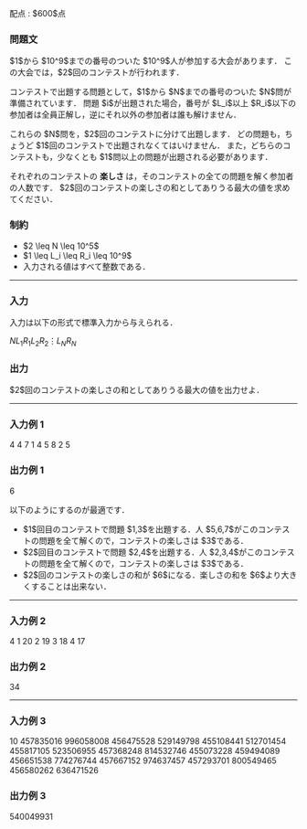 
<div>

<span>

<span>

<p>
配点 : $600$点
</p>

<div>

<section>

### **問題文**

<p>
$1$から $10^9$までの番号のついた $10^9$人が参加する大会があります．
この大会では，$2$回のコンテストが行われます．
</p>

<p>
コンテストで出題する問題として，$1$から $N$までの番号のついた $N$問が準備されています．
問題 $i$が出題された場合，番号が $L_i$以上 $R_i$以下の参加者は全員正解し，逆にそれ以外の参加者は誰も解けません．
</p>

<p>
これらの $N$問を，$2$回のコンテストに分けて出題します．
どの問題も，ちょうど $1$回のコンテストで出題されなくてはいけません．
また，どちらのコンテストも，少なくとも $1$問以上の問題が出題される必要があります．
</p>

<p>
それぞれのコンテストの
<strong>
楽しさ
</strong>
は，そのコンテストの全ての問題を解く参加者の人数です．
$2$回のコンテストの楽しさの和としてありうる最大の値を求めてください．
</p>

</section>

</div>

<div>

<section>

### **制約**

<ul>

<li>
$2 \leq N \leq 10^5$
</li>

<li>
$1 \leq L_i \leq R_i \leq 10^9$
</li>

<li>
入力される値はすべて整数である．
</li>

</ul>

</section>

</div>

---

<div>

<div>

<section>

### **入力**

<p>
入力は以下の形式で標準入力から与えられる．
</p>

<div>

$N$$L_1$$R_1$$L_2$$R_2$$\vdots$$L_N$$R_N$
</div>

</section>

</div>

<div>

<section>

### **出力**

<p>
$2$回のコンテストの楽しさの和としてありうる最大の値を出力せよ．
</p>

</section>

</div>

</div>

---

<div>

<section>

### **入力例 1**

<div>

4
4 7
1 4
5 8
2 5

</div>

</section>

</div>

<div>

<section>

### **出力例 1**

<div>

6

</div>

<p>
以下のようにするのが最適です．
</p>

<ul>

<li>
$1$回目のコンテストで問題 $1,3$を出題する．人 $5,6,7$がこのコンテストの問題を全て解くので，コンテストの楽しさは $3$である．
</li>

<li>
$2$回目のコンテストで問題 $2,4$を出題する．人 $2,3,4$がこのコンテストの問題を全て解くので，コンテストの楽しさは $3$である．
</li>

<li>
$2$回のコンテストの楽しさの和が $6$になる．楽しさの和を $6$より大きくすることは出来ない．
</li>

</ul>

</section>

</div>

---

<div>

<section>

### **入力例 2**

<div>

4
1 20
2 19
3 18
4 17

</div>

</section>

</div>

<div>

<section>

### **出力例 2**

<div>

34

</div>

</section>

</div>

---

<div>

<section>

### **入力例 3**

<div>

10
457835016 996058008
456475528 529149798
455108441 512701454
455817105 523506955
457368248 814532746
455073228 459494089
456651538 774276744
457667152 974637457
457293701 800549465
456580262 636471526

</div>

</section>

</div>

<div>

<section>

### **出力例 3**

<div>

540049931

</div>

</section>

</div>

</span>

</span>

</div>
